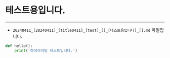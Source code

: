 
# 테스트용입니다.

---

* `20240411_[20240411]_[title0411]_[test]_[]_[테스트용입니다]_[].md` 파일입니다.
```python
def hello():
    print('하이라이팅 테스트입니다.')
```

